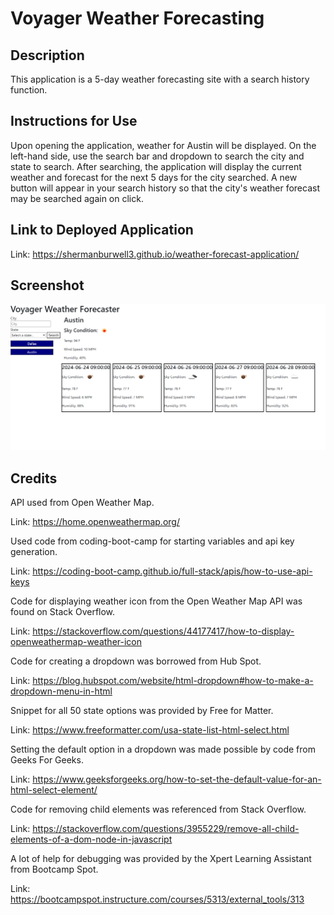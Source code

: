 # Voyager Weather Forecasting


## Description

This application is a 5-day weather forecasting site with a search history function.

## Instructions for Use

Upon opening the application, weather for Austin will be displayed. On the left-hand side, use the search bar and dropdown to search the city and state to search. After searching, the application will display the current weather and forecast for the next 5 days for the city searched. A new button will appear in your search history so that the city's weather forecast may be searched again on click.


## Link to Deployed Application

Link: https://shermanburwell3.github.io/weather-forecast-application/


## Screenshot

![Screenshot of deployed application](image.png)


## Credits

API used from Open Weather Map.

Link: https://home.openweathermap.org/


Used code from coding-boot-camp for starting variables and api key generation.

Link: https://coding-boot-camp.github.io/full-stack/apis/how-to-use-api-keys


Code for displaying weather icon from the Open Weather Map API was found on Stack Overflow.

Link: https://stackoverflow.com/questions/44177417/how-to-display-openweathermap-weather-icon


Code for creating a dropdown was borrowed from Hub Spot.

Link: https://blog.hubspot.com/website/html-dropdown#how-to-make-a-dropdown-menu-in-html


Snippet for all 50 state options was provided by Free for Matter.

Link: https://www.freeformatter.com/usa-state-list-html-select.html


Setting the default option in a dropdown was made possible by code from Geeks For Geeks.

Link: https://www.geeksforgeeks.org/how-to-set-the-default-value-for-an-html-select-element/


Code for removing child elements was referenced from Stack Overflow.

Link: https://stackoverflow.com/questions/3955229/remove-all-child-elements-of-a-dom-node-in-javascript


A lot of help for debugging was provided by the Xpert Learning Assistant from Bootcamp Spot.

Link: https://bootcampspot.instructure.com/courses/5313/external_tools/313




